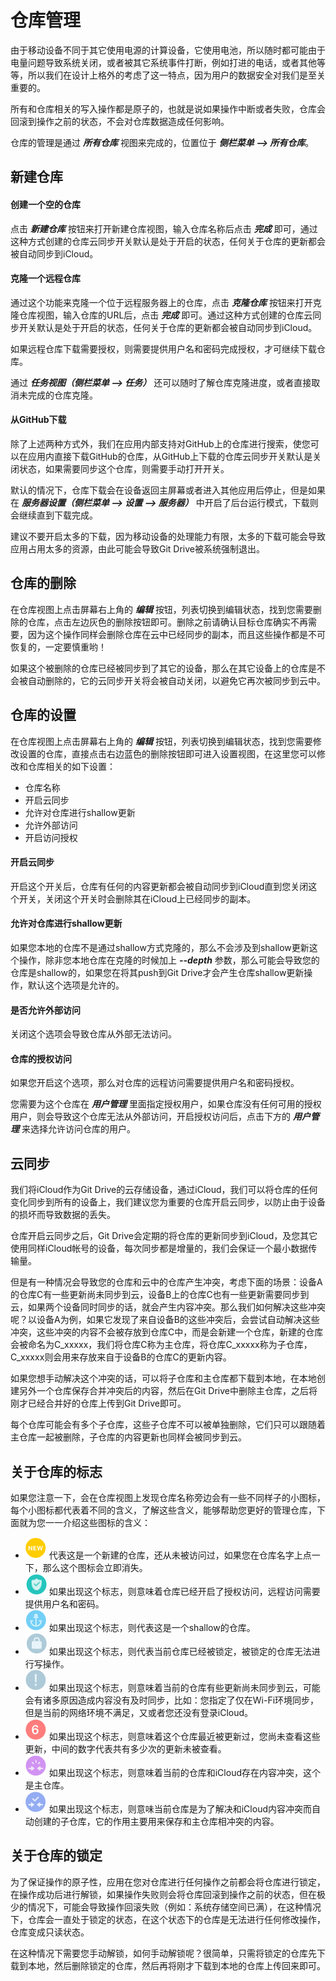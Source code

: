 仓库管理
=================================
由于移动设备不同于其它使用电源的计算设备，它使用电池，所以随时都可能由于电量问题导致系统关闭，或者被其它系统事件打断，例如打进的电话，或者其他等等，所以我们在设计上格外的考虑了这一特点，因为用户的数据安全对我们是至关重要的。

所有和仓库相关的写入操作都是原子的，也就是说如果操作中断或者失败，仓库会回滚到操作之前的状态，不会对仓库数据造成任何影响。

仓库的管理是通过 ***所有仓库*** 视图来完成的，位置位于 ***侧栏菜单 --> 所有仓库***。

新建仓库
---------
#### 创建一个空的仓库
点击 ***新建仓库*** 按钮来打开新建仓库视图，输入仓库名称后点击 ***完成*** 即可，通过这种方式创建的仓库云同步开关默认是处于开启的状态，任何关于仓库的更新都会被自动同步到iCloud。

#### 克隆一个远程仓库
通过这个功能来克隆一个位于远程服务器上的仓库，点击 ***克隆仓库*** 按钮来打开克隆仓库视图，输入仓库的URL后，点击 ***完成*** 即可。通过这种方式创建的仓库云同步开关默认是处于开启的状态，任何关于仓库的更新都会被自动同步到iCloud。

如果远程仓库下载需要授权，则需要提供用户名和密码完成授权，才可继续下载仓库。

通过 ***任务视图（侧栏菜单 --> 任务）*** 还可以随时了解仓库克隆进度，或者直接取消未完成的仓库克隆。 

#### 从GitHub下载
除了上述两种方式外，我们在应用内部支持对GitHub上的仓库进行搜索，使您可以在应用内直接下载GitHub的仓库，从GitHub上下载的仓库云同步开关默认是关闭状态，如果需要同步这个仓库，则需要手动打开开关。

默认的情况下，仓库下载会在设备返回主屏幕或者进入其他应用后停止，但是如果在 ***服务器设置（侧栏菜单 --> 设置 --> 服务器）*** 中开启了后台运行模式，下载则会继续直到下载完成。

建议不要开启太多的下载，因为移动设备的处理能力有限，太多的下载可能会导致应用占用太多的资源，由此可能会导致Git Drive被系统强制退出。

仓库的删除
---------
在仓库视图上点击屏幕右上角的 ***编辑*** 按钮，列表切换到编辑状态，找到您需要删除的仓库，点击左边灰色的删除按钮即可。删除之前请确认目标仓库确实不再需要，因为这个操作同样会删除仓库在云中已经同步的副本，而且这些操作都是不可恢复的，一定要慎重哟！

如果这个被删除的仓库已经被同步到了其它的设备，那么在其它设备上的仓库是不会被自动删除的，它的云同步开关将会被自动关闭，以避免它再次被同步到云中。

仓库的设置
---------
在仓库视图上点击屏幕右上角的 ***编辑*** 按钮，列表切换到编辑状态，找到您需要修改设置的仓库，直接点击右边蓝色的删除按钮即可进入设置视图，在这里您可以修改和仓库相关的如下设置：
- 仓库名称
- 开启云同步
- 允许对仓库进行shallow更新
- 允许外部访问
- 开启访问授权

#### 开启云同步
开启这个开关后，仓库有任何的内容更新都会被自动同步到iCloud直到您关闭这个开关，关闭这个开关时会删除其在iCloud上已经同步的副本。

#### 允许对仓库进行shallow更新
如果您本地的仓库不是通过shallow方式克隆的，那么不会涉及到shallow更新这个操作，除非您本地仓库在克隆的时候加上 ***--depth*** 参数，那么可能会导致您的仓库是shallow的，如果您在将其push到Git Drive才会产生仓库shallow更新操作，默认这个选项是允许的。

#### 是否允许外部访问
关闭这个选项会导致仓库从外部无法访问。

#### 仓库的授权访问
如果您开启这个选项，那么对仓库的远程访问需要提供用户名和密码授权。

您需要为这个仓库在 ***用户管理*** 里面指定授权用户，如果仓库没有任何可用的授权用户，则会导致这个仓库无法从外部访问，开启授权访问后，点击下方的 ***用户管理*** 来选择允许访问仓库的用户。

云同步
---------
我们将iCloud作为Git Drive的云存储设备，通过iCloud，我们可以将仓库的任何变化同步到所有的设备上，我们建议您为重要的仓库开启云同步，以防止由于设备的损坏而导致数据的丢失。

仓库开启云同步之后，Git Drive会定期的将仓库的更新同步到iCloud，及您其它使用同样iCloud帐号的设备，每次同步都是增量的，我们会保证一个最小数据传输量。

但是有一种情况会导致您的仓库和云中的仓库产生冲突，考虑下面的场景：设备A的仓库C有一些更新尚未同步到云，设备B上的仓库C也有一些更新需要同步到云，如果两个设备同时同步的话，就会产生内容冲突。那么我们如何解决这些冲突呢？以设备A为例，如果它发现了来自设备B的这些冲突后，会尝试自动解决这些冲突，这些冲突的内容不会被存放到仓库C中，而是会新建一个仓库，新建的仓库会被命名为C_xxxxx，我们将仓库C称为主仓库，将仓库C_xxxxx称为子仓库，C_xxxxx则会用来存放来自于设备B的仓库C的更新内容。

如果您想手动解决这个冲突的话，可以将子仓库和主仓库都下载到本地，在本地创建另外一个仓库保存合并冲突后的内容，然后在Git Drive中删除主仓库，之后将刚才已经合并好的仓库上传到Git Drive即可。

每个仓库可能会有多个子仓库，这些子仓库不可以被单独删除，它们只可以跟随着主仓库一起被删除，子仓库的内容更新也同样会被同步到云。

关于仓库的标志
---------
如果您注意一下，会在仓库视图上发现仓库名称旁边会有一些不同样子的小图标，每个小图标都代表着不同的含义，了解这些含义，能够帮助您更好的管理仓库，下面就为您一一介绍这些图标的含义：
- ![](../image/icon_indicator_repository_new.png) 代表这是一个新建的仓库，还从未被访问过，如果您在仓库名字上点一下，那么这个图标会立即消失。
- ![](../image/icon_indicator_repository_auth.png) 如果出现这个标志，则意味着仓库已经开启了授权访问，远程访问需要提供用户名和密码。
- ![](../image/icon_indicator_repository_shallow.png) 如果出现这个标志，则代表这是一个shallow的仓库。
- ![](../image/icon_indicator_repository_locked.png) 如果出现这个标志，则代表当前仓库已经被锁定，被锁定的仓库无法进行写操作。
- ![](../image/icon_indicator_repository_need_backup.png) 如果出现这个标志，则意味着当前的仓库有些更新尚未同步到云，可能会有诸多原因造成内容没有及时同步，比如：您指定了仅在Wi-Fi环境同步，但是当前的网络环境不满足，又或者您还没有登录iCloud。
- ![](../image/icon_indicator_repository_new_content.png) 如果出现这个标志，则意味着这个仓库最近被更新过，您尚未查看这些更新，中间的数字代表共有多少次的更新未被查看。
- ![](../image/icon_indicator_repository_root.png) 如果出现这个标志，则意味着当前的仓库和iCloud存在内容冲突，这个是主仓库。
- ![](../image/icon_indicator_repository_child.png) 如果出现这个标志，则意味当前仓库是为了解决和iCloud内容冲突而自动创建的子仓库，它的作用主要用来保存和主仓库相冲突的内容。

关于仓库的锁定
---------
为了保证操作的原子性，应用在您对仓库进行任何操作之前都会将仓库进行锁定，在操作成功后进行解锁，如果操作失败则会将仓库回滚到操作之前的状态，但在极少的情况下，可能会导致操作回滚失败（例如：系统存储空间已满），在这种情况下，仓库会一直处于锁定的状态，在这个状态下的仓库是无法进行任何修改操作，仓库变成只读状态。

在这种情况下需要您手动解锁，如何手动解锁呢？很简单，只需将锁定的仓库先下载到本地，然后删除锁定的仓库，然后再将刚才下载到本地的仓库上传回来即可。

